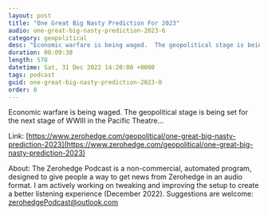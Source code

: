 ```yaml
---
layout: post
title: "One Great Big Nasty Prediction For 2023"
audio: one-great-big-nasty-prediction-2023-6
category: geopolitical
desc: "Economic warfare is being waged.  The geopolitical stage is being set for the next stage of WWIII in the Pacific Theatre..."
duration: 00:09:38
length: 578
datetime: Sat, 31 Dec 2022 14:20:00 +0000
tags: podcast
guid: one-great-big-nasty-prediction-2023-0
order: 0
---
```

Economic warfare is being waged.  The geopolitical stage is being set for the next stage of WWIII in the Pacific Theatre...

Link: [https://www.zerohedge.com/geopolitical/one-great-big-nasty-prediction-2023](https://www.zerohedge.com/geopolitical/one-great-big-nasty-prediction-2023)

About: The Zerohedge Podcast is a non-commercial, automated program, designed to give people a way to get news from Zerohedge in an audio format.  I am actively working on tweaking and improving the setup to create a better listening experience (December 2022).  Suggestions are welcome: [zerohedgePodcast@outlook.com](mailto:zerohedgePodcast@outlook.com)